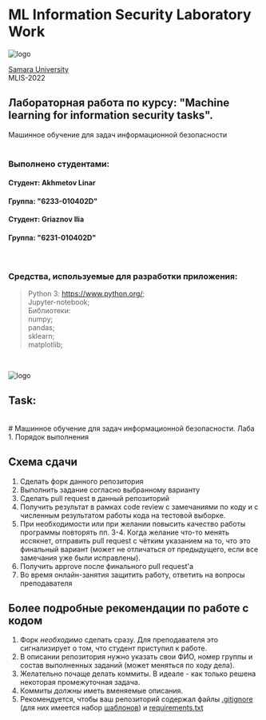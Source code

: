 # ML Information Security Laboratory Work 
![logo](https://ssau.ru/pagefiles/of_docs/Firm%20blocks_left-gorizont_naimenovanie_Rus.png)

[Samara University](https://ssau.ru/) <br/>
MLIS-2022
## Лабораторная работа по курсу: "Machine learning for information security tasks". <br/>
Машинное обучение для задач информационной безопасности <br/>
<br/>
### Выполнено студентами:<br/>
#### Студент: Akhmetov Linar <br/>
#### Группа: "6233-010402D"

#### Студент: Griaznov Ilia <br/>
#### Группа: "6231-010402D"

<br/>

### Средства, используемые для разработки приложения: <br/>
> Python 3: https://www.python.org/; <br/>
> Jupyter-notebook; <br/>
> Библиотеки: <br/>
> numpy; <br/>
> pandas; <br/>
> sklearn; <br/>
> matplotlib; <br/>
<br/>


![logo](https://ibagroup.kz/wp-content/uploads/2019/09/security_tizer_wwwiba_1300-357_v-01.jpg)


## Task:<br/>
<br/>
# Машинное обучение для задач информационной безопасности. Лаба 1. Порядок выполнения

## Схема сдачи

1. Сделать форк данного репозитория
2. Выполнить задание согласно выбранному варианту
3. Сделать pull request в данный репозиторий
4. Получить результат в рамках code review с замечаниями по коду и с численным результатом работы кода на тестовой выборке.
5. При необходимости или при желании повысить качество работы программы повторять пп. 3-4. Когда желание что-то менять иссякнет, отправить pull request с чётким указанием на то, что это финальный вариант (может не отличаться от предыдущего, если все замечания уже были исправлены).
7. Получить approve после финального pull request'а
8. Во время онлайн-занятия защитить работу, ответить на вопросы преподавателя

## Более подробные рекомендации по работе с кодом

1. Форк *необходимо* сделать сразу. Для преподавателя это сигнализирует о том, что студент приступил к работе.
2. В описании репозитория нужно указать свои ФИО, номер группы и состав выполненных заданий (может меняться по ходу дела).
3. Желательно почаще делать коммиты. В идеале - как только решена некоторая промежуточная задача.
4. Коммиты *должны* иметь вменяемые описания.
5. Рекомендуется, чтобы ваш репозиторий содержал файлы [.gitignore](https://docs.github.com/en/get-started/getting-started-with-git/ignoring-files) (для них имеется набор [шаблонов](https://github.com/github/gitignore)) и [requirements.txt](https://www.jetbrains.com/help/pycharm/managing-dependencies.html#create-requirements)
